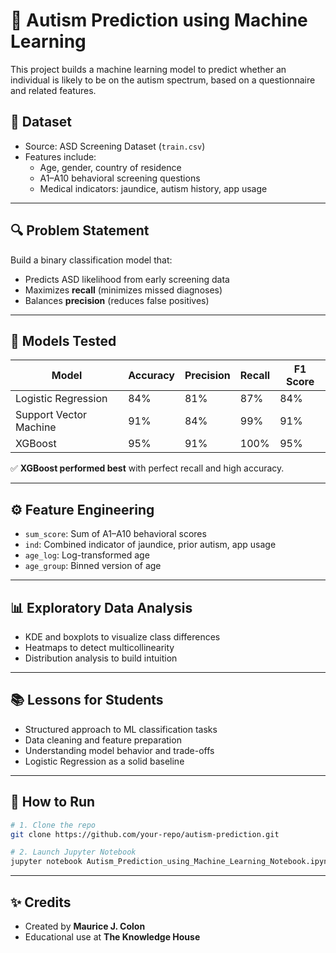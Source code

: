 # 🧠 Autism Prediction using Machine Learning

This project builds a machine learning model to predict whether an individual is likely to be on the autism spectrum, based on a questionnaire and related features.

## 📁 Dataset
- Source: ASD Screening Dataset (`train.csv`)
- Features include:
  - Age, gender, country of residence
  - A1–A10 behavioral screening questions
  - Medical indicators: jaundice, autism history, app usage

---

## 🔍 Problem Statement

Build a binary classification model that:
- Predicts ASD likelihood from early screening data
- Maximizes **recall** (minimizes missed diagnoses)
- Balances **precision** (reduces false positives)

---

## 🧪 Models Tested

| Model                | Accuracy | Precision | Recall | F1 Score |
|----------------------|----------|-----------|--------|----------|
| Logistic Regression  | 84%      | 81%       | 87%    | 84%      |
| Support Vector Machine | 91%   | 84%       | 99%    | 91%      |
| XGBoost              | 95%      | 91%       | 100%   | 95%      |

✅ **XGBoost performed best** with perfect recall and high accuracy.

---

## ⚙️ Feature Engineering

- `sum_score`: Sum of A1–A10 behavioral scores
- `ind`: Combined indicator of jaundice, prior autism, app usage
- `age_log`: Log-transformed age
- `age_group`: Binned version of age

---

## 📊 Exploratory Data Analysis

- KDE and boxplots to visualize class differences
- Heatmaps to detect multicollinearity
- Distribution analysis to build intuition

---

## 📚 Lessons for Students

- Structured approach to ML classification tasks
- Data cleaning and feature preparation
- Understanding model behavior and trade-offs
- Logistic Regression as a solid baseline

---

## 🚀 How to Run

```bash
# 1. Clone the repo
git clone https://github.com/your-repo/autism-prediction.git

# 2. Launch Jupyter Notebook
jupyter notebook Autism_Prediction_using_Machine_Learning_Notebook.ipynb
```

---

## ✨ Credits

- Created by **Maurice J. Colon**
- Educational use at **The Knowledge House**
